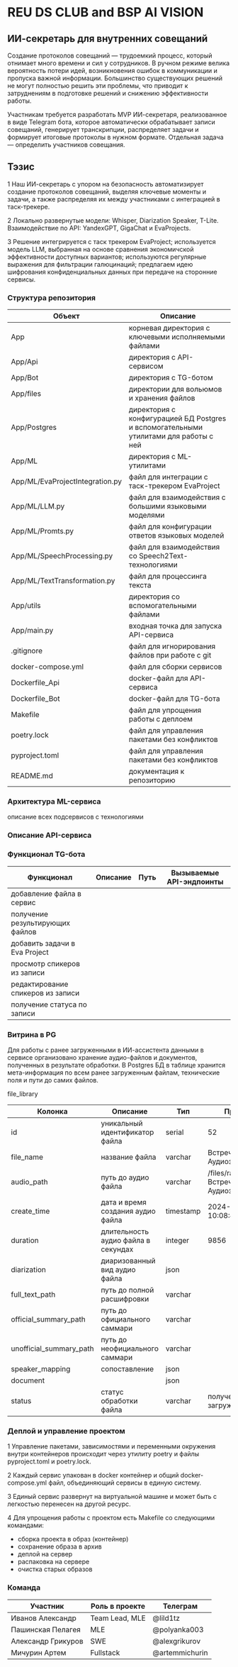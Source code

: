 # REU DS CLUB and BSP AI VISION

## ИИ-секретарь для внутренних совещаний

Создание протоколов совещаний — трудоемкий процесс, который отнимает много времени и сил у сотрудников. В ручном режиме велика вероятность потери идей, возникновения ошибок в коммуникации и пропуска важной информации. Большинство существующих решений не могут полностью решить эти проблемы, что приводит к затруднениям в подготовке решений и снижению эффективности работы.

Участникам требуется разработать MVP ИИ-секретаря, реализованное в виде Telegram бота, которое автоматически обрабатывает записи совещаний, генерирует транскрипции, распределяет задачи и формирует итоговые протоколы в нужном формате.
Отдельная задача — определить участников совещания.

## Тэзис
1 Наш ИИ-секретарь с упором на безопасность автоматизирует создание протоколов совещаний, выделяя ключевые моменты и задачи, а также распределяя их между участниками с интеграцией в таск-трекере.

2 Локально развернутые модели: Whisper, Diarization Speaker, T-Lite. Взаимодействие по API: YandexGPT, GigaChat и EvaProjects.

3 Решение интегрируется с таск трекером EvaProject; используется модель LLM, выбранная на основе сравнения экономичской эффективности доступных вариантов; используются регулярные выражения для фильтрации галюцинаций; предлагаем идею шифрования конфиденциальных данных при передаче на сторонние сервисы.

### Структура репозитория
| **Объект**                      | **Описание**                                                                         |
|---------------------------------|--------------------------------------------------------------------------------------|
| App                             | корневая директория с ключевыми исполняемыми файлами                                 |
| App/Api                         | директория с API-сервисом                                                            |
| App/Bot                         | директория с TG-ботом                                                                |
| App/files                       | директории для вольюмов и хранения файлов                                            |
| App/Postgres                    | директория с конфигурацией БД Postgres и вспомогательными утилитами для работы с ней |
| App/ML                          | директория с ML-утилитами                                                            |
| App/ML/EvaProjectIntegration.py | файл для интеграции с таск-трекером EvaProject                                       |
| App/ML/LLM.py                   | файл для взаимодействия с большими языковыми моделями                                |
| App/ML/Promts.py                | файл для конфигурации ответов языковых моделей                                       |
| App/ML/SpeechProcessing.py      | файл для взаимодействия со Speech2Text-технологиями                                  |
| App/ML/TextTransformation.py    | файл для процессинга текста                                                          |
| App/utils                       | директория со вспомогательными файлами                                               |
| App/main.py                     | входная точка для запуска API-сервиса                                                |
| .gitignore                      | файл для игнорирования файлов при работе с git                                       |
| docker-compose.yml              | файл для сборки сервисов                                                             |
| Dockerfile_Api                  | docker-файл для API-сервиса                                                          |
| Dockerfile_Bot                  | docker-файл для TG-бота                                                              |
| Makefile                        | файл для упрощения работы с деплоем                                                  |
| poetry.lock                     | файл для управления пакетами без конфликтов                                          |
| pyproject.toml                  | файл для управления пакетами без конфликтов                                          |
| README.md                       | документация к репозиторию                                                           |

### Архитектура ML-сервиса
описание всех подсервисов с технологиями

### Описание API-сервиса



### Функционал TG-бота

| **Функционал**                    | **Описание** | **Путь** | **Вызываемые API-эндпоинты** |
|-----------------------------------|--------------|----------|------------------------------|
| добавление файла в сервис         |              |          |                              |
| получение результирующих файлов   |              |          |                              |
| добавить задачи в Eva Project     |              |          |                              |
| просмотр спикеров из записи       |              |          |                              |
| редактирование спикеров из записи |              |          |                              |
| получение статуса по записи       |              |          |                              |

### Витрина в PG

Для работы с ранее загруженными в ИИ-ассистента данными в сервисе организовано хранение аудио-файлов и документов, полученных в результате обработки. В Postgres БД в таблице хранится мета-информация по всем ранее загруженным файлам, технические поля и пути до самих файлов.

file_library

| **Колонка**             | **Описание**                        | **Тип**   | **Пример**                                  |
|-------------------------|-------------------------------------|-----------|---------------------------------------------|
| id                      | уникальный идентификатор файла      | serial    | 52                                          |
| file_name               | название файла                      | varchar   | Встреча 2. Аудиозапись.mp3                  |
| audio_path              | путь до аудио файла                 | varchar   | /files/raw_audio/Встреча 2. Аудиозапись.mp3 |
| create_time             | дата и время создания аудио файла   | timestamp | 2024-09-05 10:08:49                         |
| duration                | длительность аудио файла в секундах | integer   | 9856                                        |
| diarization             | диаризованный вид аудио файла       | json      |                                             |
| full_text_path          | путь до полной расшифровки          | varchar   |                                             |
| official_summary_path   | путь до официального саммари        | varchar   |                                             |
| unofficial_summary_path | путь до неофициального саммари      | varchar   |                                             |
| speaker_mapping         | сопоставление                       | json      |                                             |
| document                |                                     | json      |                                             |
| status                  | статус обработки файла              | varchar   | получен и загружен                          |

### Деплой и управление проектом
1 Управление пакетами, зависимостями и переменными окружения внутри контейнеров происходит через утилиту poetry и файлы pyproject.toml и poetry.lock.

2 Каждый сервис упакован в docker контейнер и общий docker-compose.yml файл, объединяющий сервисы в единую систему.

3 Единый сервис развернут на виртуальной машине и может быть с легкостью перенесен на другой ресурс.

4 Для упрощения работы с проектом есть Makefile со следующими командами:
- сборка проекта в образ (контейнер)
- сохранение образа в архив
- деплой на сервер
- распаковка на сервере
- очистка старых образов

### Команда
| **Участник**       | **Роль в проекте**  | **Телеграм**   |
|--------------------|---------------------|----------------|
| Иванов Александр   | Team Lead, MLE      | @lild1tz       |
| Пашинская Пелагея  | MLE                 | @polyanka003   |
| Александр Грикуров | SWE                 | @аlexgrikurov  |
| Мичурин Артем      | Fullstack           | @artemmichurin |